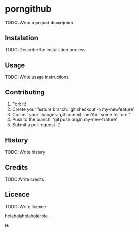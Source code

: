 # porngithub
TODO: Write a project description

## Instalation
TODO: Describe the installation process

## Usage
TODO: Write usage instructions

## Contributing
1. Fork it!
2. Create your feature branch: 'git checkout -b my-newfeature'
3. Commit your changes: 'git commit -am'Add some feature''
4. Push to the branch: 'git push origin my-new-frature'
5. Submit a pull request :D

## History
TODO: Write history

## Credits
TODO:Write credits

## Licence
TODO: Write licence

holaholaholaholahola

Hi
